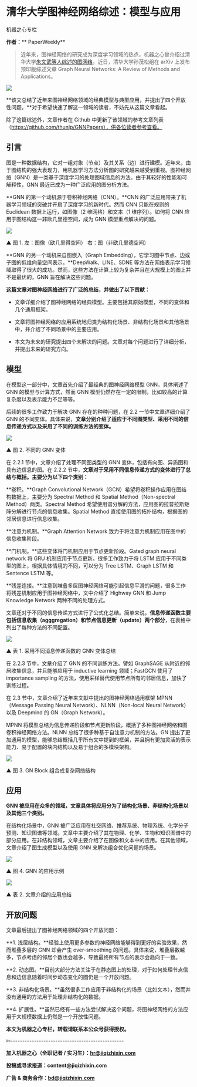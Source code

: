 # 清华大学图神经网络综述：模型与应用

机器之心专栏

**作者：**** PaperWeekly**

> 近年来，图神经网络的研究成为深度学习领域的热点，机器之心曾介绍过清华大学[朱文武等人综述的图网络](http://mp.weixin.qq.com/s?__biz=MzA3MzI4MjgzMw==&mid=2650754422&idx=4&sn=0dc881487f362322a875b4ce06e645f7&chksm=871a8908b06d001ef7386ccc752827c20711877a4a23d6a8318978095dd241d118257c607b22&scene=21#wechat_redirect)。近日，清华大学孙茂松组在 arXiv 上发布预印版综述文章 Graph Neural Networks: A Review of Methods and Applications。

![](img/21b917070b1ff04630f24f84fe37b94e-fs8.png)

**该文总结了近年来图神经网络领域的经典模型与典型应用，并提出了四个开放性问题。**对于希望快速了解这一领域的读者，不妨先从这篇文章看起。 

除了这篇综述外，文章作者在 Github 中更新了该领域的参考文章列表（https://github.com/thunlp/GNNPapers），供各位读者参考查看。

## 引言

图是一种数据结构，它对一组对象（节点）及其关系（边）进行建模。近年来，由于图结构的强大表现力，用机器学习方法分析图的研究越来越受到重视。图神经网络（GNN）是一类基于深度学习的处理图域信息的方法。由于其较好的性能和可解释性，GNN 最近已成为一种广泛应用的图分析方法。

**GNN 的第一个动机源于卷积神经网络（CNN）。**CNN 的广泛应用带来了机器学习领域的突破并开启了深度学习的新时代。然而 CNN 只能在规则的 Euclidean 数据上运行，如图像（2 维网格）和文本（1 维序列）。如何将 CNN 应用于图结构这一非欧几里德空间，成为 GNN 模型重点解决的问题。

![](img/4cbf254d8be72f1c8bad64166ffb4813-fs8.png)

▲ 图 1. 左：图像（欧几里得空间） 右：图（非欧几里德空间）

**GNN 的另一个动机来自图嵌入（Graph Embedding），它学习图中节点、边或子图的低维向量空间表示。**DeepWalk、LINE、SDNE 等方法在网络表示学习领域取得了很大的成功。然而，这些方法在计算上较为复杂并且在大规模上的图上并不是最优的，GNN 旨在解决这些问题。

**这篇文章对图神经网络进行了广泛的总结，并做出了以下贡献：** 

*   文章详细介绍了图神经网络的经典模型。主要包括其原始模型，不同的变体和几个通用框架。

*   文章将图神经网络的应用系统地归类为结构化场景、非结构化场景和其他场景中，并介绍了不同场景中的主要应用。

*   本文为未来的研究提出四个未解决的问题。文章对每个问题进行了详细分析，并提出未来的研究方向。

## 模型

在模型这一部分中，文章首先介绍了最经典的图神经网络模型 GNN，具体阐述了 GNN 的模型与计算方式，然而 GNN 模型仍然存在一定的限制，比如较高的计算复杂度以及表示能力不足等等。

后续的很多工作致力于解决 GNN 存在的种种问题，在 2.2 一节中文章详细介绍了 GNN 的不同变体。具体来说，**文章分别介绍了适应于不同图类型、采用不同的信息传递方式以及采用了不同的训练方法的变体。**

![](img/e49f3633678c6f509b1c9e44dc3b1f7a-fs8.png)

▲ 图 2. 不同的 GNN 变体

在 2.2.1 节中，文章介绍了处理不同图类型的 GNN 变体，包括有向图、异质图和具有边信息的图。在 2.2.2 节中，**文章对于采用不同信息传递方式的变体进行了总结与概括。主要分为以下四个类别：**

**卷积。**Graph Convolutional Network（GCN）希望将卷积操作应用在图结构数据上，主要分为 Spectral Method 和 Spatial Method（Non-spectral Method）两类。Spectral Method 希望使用谱分解的方法，应用图的拉普拉斯矩阵分解进行节点的信息收集。Spatial Method 直接使用图的拓扑结构，根据图的邻居信息进行信息收集。

**注意力机制。**Graph Attention Network 致力于将注意力机制应用在图中的信息收集阶段。

**门机制。**这些变体将门机制应用于节点更新阶段。Gated graph neural network 将 GRU 机制应用于节点更新。很多工作致力于将 LSTM 应用于不同类型的图上，根据具体情境的不同，可以分为 Tree LSTM、Graph LSTM 和 Sentence LSTM 等。

**残差连接。**注意到堆叠多层图神经网络可能引起信息平滑的问题，很多工作将残差机制应用于图神经网络中，文中介绍了 Highway GNN 和 Jump Knowledge Network 两种不同的处理方式。

文章还对于不同的信息传递方式进行了公式化总结。简单来说，**信息传递函数主要包括信息收集（agggregation）和节点信息更新（update）两个部分**，在表格中列出了每种方法的不同配置。

![](img/8d254e8127e9f8a53ce4e722f0e8a6e0-fs8.png)

▲ 表 1\. 采用不同消息传递函数的 GNN 变体总结

在 2.2.3 节中，文章介绍了 GNN 的不同训练方法。譬如 GraphSAGE 从附近的邻居收集信息，并且能够应用于 inductive learning 领域；FastGCN 使用了 importance sampling 的方法，使用采样替代使用节点所有的邻居信息，加快了训练过程。 

在 2.3 节中，文章介绍了近年来文献中提出的图神经网络通用框架 MPNN（Message Passing Neural Network）、NLNN（Non-local Neural Network）以及 Deepmind 的 GN（Graph Network）。

MPNN 将模型总结为信息传递阶段和节点更新阶段，概括了多种图神经网络和图卷积神经网络方法。NLNN 总结了很多种基于自注意力机制的方法。GN 提出了更加通用的模型，能够总结概括几乎所有文中提到的框架，并且拥有更加灵活的表示能力、易于配置的块内结构以及易于组合的多模块架构。

![](img/b52dc92f4d259cb04dc132bc7dd123bb-fs8.png)

▲ 图 3. GN Block 组合成复杂网络结构

## 应用

**GNN 被应用在众多的领域，文章具体将应用分为了结构化场景、非结构化场景以及其他三个类别。**

在结构化场景中，GNN 被广泛应用在社交网络、推荐系统、物理系统、化学分子预测、知识图谱等领域。文章中主要介绍了其在物理、化学、生物和知识图谱中的部分应用。在非结构领域，文章主要介绍了在图像和文本中的应用。在其他领域，文章介绍了图生成模型以及使用 GNN 来解决组合优化问题的场景。

![](img/f3261dd3ba38a865c504a46f9e68bb58-fs8.png)

▲ 图 4\. GNN 的应用示例

![](img/5cb6862c06a450f12101f9a00b669220-fs8.png)

▲ 表 2\. 文章介绍的应用总结

## 开放问题

文章最后提出了图神经网络领域的四个开放问题：

**1\. 浅层结构。**经验上使用更多参数的神经网络能够得到更好的实验效果，然而堆叠多层的 GNN 却会产生 over-smoothing 的问题。具体来说，堆叠层数越多，节点考虑的邻居个数也会越多，导致最终所有节点的表示会趋向于一致。

**2\. 动态图。**目前大部分方法关注于在静态图上的处理，对于如何处理节点信息和边信息随着时间步动态变化的图仍是一个开放问题。

**3\. 非结构化场景。**虽然很多工作应用于非结构化的场景（比如文本），然而并没有通用的方法用于处理非结构化的数据。

**4\. 扩展性。**虽然已经有一些方法尝试解决这个问题，将图神经网络的方法应用于大规模数据上仍然是一个开放性问题。

****本文为机器之心专栏，**转载请联系本公众号获得授权****。**

✄------------------------------------------------

**加入机器之心（全职记者 / 实习生）：hr@jiqizhixin.com**

**投稿或寻求报道：**content**@jiqizhixin.com**

**广告 & 商务合作：bd@jiqizhixin.com**